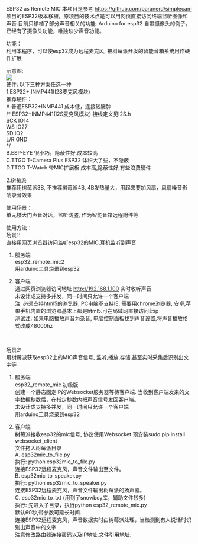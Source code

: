 ESP32 as Remote MIC
本项目是参考 https://github.com/paranerd/simplecam 项目的ESP32版本移植，原项目的技术点是可以用网页直接访问终端监听图像和声音.目前只移植了部分声音相关的功能. Arduino for esp32 自带摄像头的例子，已经有了摄像头功能，唯独缺少声音功能。

功能：<br/>
利用本程序，可以使esp32成为远程麦克风, 被树莓派开发的智能音箱系统用作硬件扩展 <br/>
 
示意图:<br/>
<img src= 'https://github.com/lixy123/ESP32_Remote_MIC/blob/master/ESP32_MIC.jpg?raw=true' />
<br/>
硬件: 以下三种方案任选一种<br/>
1.ESP32+ INMP441(I2S麦克风模块)<br/>
   推荐硬件：<br/>
   A.普通ESP32+INMP441 成本低，连接较臃肿<br/>
/* ESP32+INMP441(I2S麦克风模块) 接线定义见I2S.h <br/>
SCK IO14<br/>
WS  IO27<br/>
SD  IO2<br/>
L/R GND<br/>
*/<br/>
   B.ESP-EYE 很小巧，隐蔽性好,成本较高 <br/>
   C.TTGO T-Camera Plus ESP32 体积大了些，不隐蔽<br/>
   D.TTGO T-Watch 带MIC扩展板 成本高,隐蔽性好,有些浪费硬件 <br/>
   
2.树莓派<br/>
   推荐用树莓派3B, 不推荐树莓派4B, 4B发热量大，用起来要加风扇，风扇噪音影响录音效果

使用场景：<br/>
   单元楼大门声音对话，监听防盗, 作为智能音箱远程附件等

使用方法：<br/>
场景1:<br/>
   直接用网页浏览器访问监听esp32的MIC,耳机监听到声音<br/>
1. 服务端<br/>
  esp32_remote_mic2 <br/> 
  用arduino工具烧录到esp32<br/>
  
2. 客户端 <br/>
  通过网页浏览器访问地址 http://192.168.1.100 实时收听声音<br/>
  未设计成支持多并发，同一时间只允许一个客户端<br/>
  注: 必须支持html5的浏览器,  PC电脑不支持IE, 需要用chrome浏览器, 安卓,苹果手机内置的浏览器基本上都是html5.可在局域网直接访问此ip<BR/>
  测试注: 如果电脑播放声音为杂音, 电脑控制面板找到声音设置,将声音播放格式改成48000hz<BR/>
 <br/>
 
 
场景2:<br/>
   用树莓派获取esp32上的MIC声音信号, 监听,播放,存储,甚至实时采集后识别出文字等<br/>
1. 服务端<br/>
  esp32_remote_mic  初级版<br/>
  创建一个静态固定IP的Websocket服务器等待客户端. 当收到客户端发来的文字数据秒数后，在指定秒数内把声音信号发回客户端。<br/>
  未设计成支持多并发，同一时间只允许一个客户端<br/>
  用arduino工具烧录到esp32<br/>
 
2. 客户端 <br/>
  树莓派接收esp32的mic信号, 协议使用Websocket
  预安装sudo pip install websocket_client <br/>
  文件拷入树莓派目录 <br/>
  A. esp32mic_to_file.py <br/>
     执行: python esp32mic_to_file.py<br/>
     连接ESP32远程麦克风，声音文件输出至文件。<br/>
  B. esp32mic_to_speaker.py<br/>
     执行: python esp32mic_to_speaker.py<br/>
     连接ESP32远程麦克风，声音文件输出树莓派的扬声器。<br/>
  C. esp32mic_to_txt (用到了snowboy库，辅助文件较多) <br/>
     执行: 先进入子目录，执行python esp32_remote_mic.py <br/>
     默认60秒,带参数可延长时间.  <br/>
     连接ESP32远程麦克风，声音数据实时由树莓派处理，当检测到有人说话时识别出声音中的文字<br/>
  注意修改路由器连接密码以及IP地址,文件引用地址.


